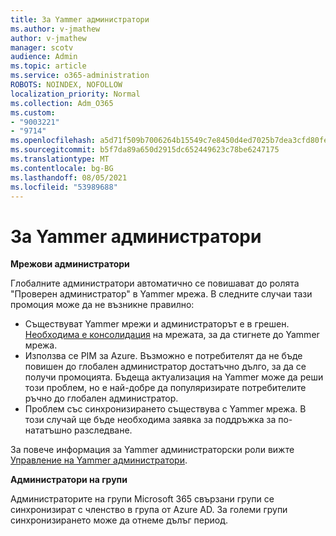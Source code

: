 ```yaml
---
title: За Yammer администратори
ms.author: v-jmathew
author: v-jmathew
manager: scotv
audience: Admin
ms.topic: article
ms.service: o365-administration
ROBOTS: NOINDEX, NOFOLLOW
localization_priority: Normal
ms.collection: Adm_O365
ms.custom:
- "9003221"
- "9714"
ms.openlocfilehash: a5d71f509b7006264b15549c7e8450d4ed7025b7dea3cfd80fe6f0fdf50b0b9c
ms.sourcegitcommit: b5f7da89a650d2915dc652449623c78be6247175
ms.translationtype: MT
ms.contentlocale: bg-BG
ms.lasthandoff: 08/05/2021
ms.locfileid: "53989688"
---
```

# <a name="about-yammer-admins"></a>За Yammer администратори

**Мрежови администратори**

Глобалните администратори автоматично се повишават до ролята "Проверен администратор" в Yammer мрежа. В следните случаи тази промоция може да не възникне правилно:

- Съществуват Yammer мрежи и администраторът е в грешен. [Необходима е консолидация](https://docs.microsoft.com/yammer/configure-your-yammer-network/consolidate-multiple-yammer-networks) на мрежата, за да стигнете до Yammer мрежа.
- Използва се PIM за Azure. Възможно е потребителят да не бъде повишен до глобален администратор достатъчно дълго, за да се получи промоцията. Бъдеща актуализация на Yammer може да реши този проблем, но е най-добре да популяризирате потребителите ръчно до глобален администратор.
- Проблем със синхронизирането съществува с Yammer мрежа. В този случай ще бъде необходима заявка за поддръжка за по-нататъшно разследване.

За повече информация за Yammer администраторски роли вижте [Управление на Yammer администратори](https://docs.microsoft.com/yammer/manage-yammer-users/manage-yammer-admins).

**Администратори на групи**

Администраторите на групи Microsoft 365 свързани групи се синхронизират с членство в група от Azure AD. За големи групи синхронизирането може да отнеме дълъг период.
